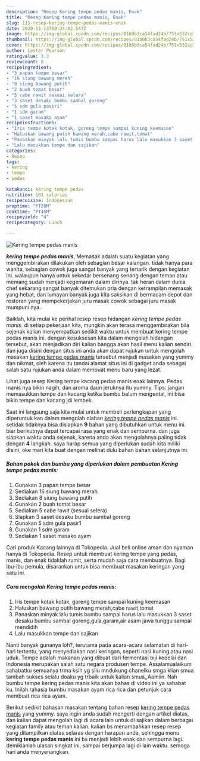 ```yaml
---
description: "Resep Kering tempe pedas manis, Enak"
title: "Resep Kering tempe pedas manis, Enak"
slug: 115-resep-kering-tempe-pedas-manis-enak
date: 2020-11-13T09:24:02.547Z
image: https://img-global.cpcdn.com/recipes/01b0b3ca54fad24b/751x532cq70/kering-tempe-pedas-manis-foto-resep-utama.jpg
thumbnail: https://img-global.cpcdn.com/recipes/01b0b3ca54fad24b/751x532cq70/kering-tempe-pedas-manis-foto-resep-utama.jpg
cover: https://img-global.cpcdn.com/recipes/01b0b3ca54fad24b/751x532cq70/kering-tempe-pedas-manis-foto-resep-utama.jpg
author: Lester Pearson
ratingvalue: 3.3
reviewcount: 8
recipeingredient:
- "3 papan tempe besar"
- "16 siung bawang merah"
- "8 siung bawang putih"
- "2 buah tomat besar"
- "5 cabe rawit sesuai selera"
- "3 saset desaku bumbu sambal goreng"
- "5 sdm gula pasir1"
- "1 sdm garam"
- "1 saset masako ayam"
recipeinstructions:
- "Iris tempe kotak kotak, goreng tempe sampai kuning keemasan"
- "Haluskan bawang putih bawang merah,cabe rawit,tomat"
- "Panaskan minyak lalu tumis bumbu sampai harus lalu masukkan 3 saset desaku bumbu sambal goreng,gula,garam,air asam jawa tunggu sampai mendidih"
- "Lalu masukkan tempe dan sajikan"
categories:
- Resep
tags:
- kering
- tempe
- pedas

katakunci: kering tempe pedas 
nutrition: 161 calories
recipecuisine: Indonesian
preptime: "PT20M"
cooktime: "PT45M"
recipeyield: "4"
recipecategory: Lunch

---
```



![Kering tempe pedas manis](https://img-global.cpcdn.com/recipes/01b0b3ca54fad24b/751x532cq70/kering-tempe-pedas-manis-foto-resep-utama.jpg)

<b><i>kering tempe pedas manis</i></b>, Memasak adalah suatu kegiatan yang menggembirakan dilakukan oleh sebagian besar kalangan. tidak hanya para wanita, sebagian cowok juga sangat banyak yang tertarik dengan kegiatan ini. walaupun hanya untuk sekedar bersenang senang dengan teman atau memang sudah menjadi kegemaran dalam dirinya. tak heran dalam dunia chef sekarang sangat banyak ditemukan pria dengan ketrampilan memasak yang hebat, dan lumayan banyak juga kita saksikan di bermacam depot dan restoran yang mempekerjakan juru masak cowok sebagai juru masak mumpuni nya.

Baiklah, kita mulai ke perihal resep resep hidangan <i>kering tempe pedas manis</i>. di setiap pekerjaan kita, mungkin akan terasa menggembirakan bila sejenak kalian menyempatkan sedikit waktu untuk membuat kering tempe pedas manis ini. dengan kesuksesan kita dalam mengolah hidangan tersebut, akan menjadikan diri kalian bangga akan hasil menu kalian sendiri. dan juga disini dengan situs ini anda akan dapat rujukan untuk mengolah masakan <u>kering tempe pedas manis</u> tersebut menjadi masakan yang yummy dan nikmat, oleh karena itu tandai alamat situs ini di gadget anda sebagai salah satu rujukan anda dalam membuat menu baru yang lezat.

Lihat juga resep Kering tempe kacang pedas manis enak lainnya. Pedas manis nya bikin nagih, dan aroma daun jeruknya itu yummy. Tips: jangan memasukkan tempe dan kacang ketika bumbu belum mengental, ini bisa bikin tempe dan kacang jdi lembek.


Saat ini langsung saja kita mulai untuk membeli perlengkapan yang diperuntuk kan dalam mengolah olahan <u><i>kering tempe pedas manis</i></u> ini. setidak tidaknya bisa disiapkan <b>9</b> bahan yang dibutuhkan untuk menu ini. biar berikutnya dapat tercapai rasa yang enak dan sempurna. dan juga siapkan waktu anda sejenak, karena anda akan mengolahnya paling tidak dengan <b>4</b> langkah. saya harap semua yang diperlukan sudah kita miliki disini, oke mari kita buat dengan melihat dulu bahan bahan selanjutnya ini.

<!--inarticleads1-->

##### Bahan pokok dan bumbu yang diperlukan dalam pembuatan Kering tempe pedas manis:

1. Gunakan 3 papan tempe besar
1. Sediakan 16 siung bawang merah
1. Sediakan 8 siung bawang putih
1. Gunakan 2 buah tomat besar
1. Sediakan 5 cabe rawit (sesuai selera)
1. Siapkan 3 saset desaku bumbu sambal goreng
1. Gunakan 5 sdm gula pasir1
1. Gunakan 1 sdm garam
1. Sediakan 1 saset masako ayam


Cari produk Kacang lainnya di Tokopedia. Jual beli online aman dan nyaman hanya di Tokopedia. Resep untuk membuat kering tempe yang pedas, manis, dan enak tidaklah rumit, serta mudah saja cara membuatnya. Bagi Ibu-ibu pemula, disarankan untuk bisa membuat masakan keringan yang satu ini. 

<!--inarticleads2-->

##### Cara mengolah Kering tempe pedas manis:

1. Iris tempe kotak kotak, goreng tempe sampai kuning keemasan
1. Haluskan bawang putih bawang merah,cabe rawit,tomat
1. Panaskan minyak lalu tumis bumbu sampai harus lalu masukkan 3 saset desaku bumbu sambal goreng,gula,garam,air asam jawa tunggu sampai mendidih
1. Lalu masukkan tempe dan sajikan


Nanti banyak gunanya loh?, terutama pada acara-acara selamatan di hari-hari tertentu, yang menyediakan nasi keringan, seperti nasi kuning atau nasi uduk. Tempe adalah makanan yang dibuat dari fermentasi biji kedelai dan Indonesia merupakan salah satu negara produsen tempe. Assalamualaikum sahabatku semuanya trma ksih yg sllu mndukung chanelku smga klian smua tambah sukses selalu doaku yg trbaik untuk kalian smua,,Aamiin. Nah bumbu tempe kering pedas manis kita akan bahas di video ini ya sahabat ku. Inilah rahasia bumbu masakan ayam rica rica dan petunjuk cara membuat rica rica ayam. 

Berikut sedikit bahasan masakan tentang bahan resep <u>kering tempe pedas manis</u> yang yummy. saya ingin anda sudah mengerti dengan artikel diatas, dan kalian dapat mengolah lagi di acara lain untuk di sajikan dalam berbagai kegiatan family atau teman kalian. kalian bs menambahkan resep resep yang ditampilkan diatas selaras dengan harapan anda, sehingga menu <b>kering tempe pedas manis</b> ini bs menjadi lebih enak dan sempurna lagi. demikianlah ulasan singkat ini, sampai berjumpa lagi di lain waktu. semoga hari anda menyenangkan.
